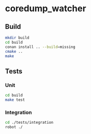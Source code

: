 # coredump_watcher

## Build

```bash
mkdir build
cd build 
conan install .. --build=missing
cmake ..
make
```

## Tests

### Unit
```bash
cd build
make test
```

### Integration 

```bash
cd ./tests/integration
robot ./
```